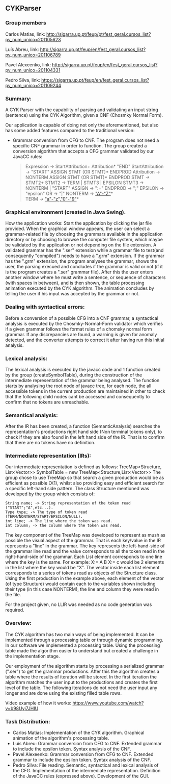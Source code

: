 ## CYKParser

### Group members

Carlos Matias, link: http://sigarra.up.pt/feup/pt/fest_geral.cursos_list?pv_num_unico=201105623

Luís Abreu, link: http://sigarra.up.pt/feup/en/fest_geral.cursos_list?pv_num_unico=201106789

Pavel Alexeenko, link: http://sigarra.up.pt/feup/en/fest_geral.cursos_list?pv_num_unico=201104331

Pedro Silva, link: https://sigarra.up.pt/feup/en/fest_geral.cursos_list?pv_num_unico=201109244


### Summary:

A CYK Parser with the capability of parsing and validating an input string (sentence) using the CYK Algorithm, given a CNF (Chosmky Normal Form).

Our application is capable of doing not only the aforementioned, but also has some added features compared to the traditional version:

- Grammar conversion from CFG to CNF. The program does not need a specific CNF grammar in order to function. The group created a conversion algorithm that accepts a CFG grammar validated by our JavaCC rules:
	> Expression -> StartAttribution+ Attribution* "END"
	> StartAttribution -> "START" ASSIGN STMT (OR STMT)* ENDPROD
	> Attribution -> NONTERM ASSIGN STMT (OR STMT)* ENDPROD
	> STMT -> STMT2+
	> STMT2 -> TERM | STMT3 | EPSILON
	> STMT3 -> NONTERM | "START"
	> ASSIGN -> ":="
	> ENDPROD -> ";"
	> EPSILON -> "epsilon"
	> OR -> "|"
	> NONTERM ->  ["A"-"Z"](["a"-"z","A"-"Z","0"-"9"])*	 
	> TERM ->  ["a"-"z","0"-"9"](["a"-"z","A"-"Z","0"-"9"])*	

###  Graphical environment (created in Java Swing). 

How the application works:
Start the application by clicking the jar file provided. 
When the graphical window appears, the user can select a grammar-related file by choosing the grammars available in the application directory or by choosing to browse the computer file system, 
which maybe be validated by the application or not depending on the file extension. 
A validated grammar has the ".ser" extension while a grammar file to test(and consequently "compiled") needs to have a ".grm" extension. 
If the grammar has the ".grm" extension, the program analyses the grammar, shows the user, the parsing execued and concludes if the grammar is valid or not 
(if it is the program creates a ".ser" grammar file). After this the user enters another window where he must write a sentence, or sequence of characters (with spaces in between), and is then shown, the table processing animation executed by the CYK algorithm. 
The animation concludes by telling the user if his input was accepted by the grammar or not.

### Dealing with syntactical errors:
Before a conversion of a possible CFG into a CNF grammar, a syntactical analysis is executed by the Chosmky-Normal-Form validator which verifies if a given grammar follows the 
format rules of a chomsky normal form grammar. If any discrepancies are found, a warning is given for anomaly detected, and the converter attempts to correct it after having run this 
initial analysis. 

### Lexical analysis:
The lexical analysis is executed by the javacc code and 1 function created by the group (createSymbolTable), during the construction of the intermediate representation of the grammar
being analysed. The function starts by analysing the root node of javacc tree, for each node, the all accessible tokens in the current production are maintained in other to check that 
the following child nodes cant be accessed and consequently to confirm that no tokens are unreachable. 

### Semantical analysis:
After the IR has been created, a function (SemanticAnalysis)  searches the representation's productions right hand side (Non terminal tokens only), to check if they are also found in the
left hand side of the IR. That is to confirm that there are no tokens have no definition.

### Intermediate representation (IRs): 
Our intermediate representation is defined as follows: TreeMap<Structure, List<Vector<Structure>>> SymbolTable = new TreeMap<Structure,List<Vector<Structure>>>
The group chose to use TreeMap so that search a given production would be as efficient as possible O(1), whilst also providing easy and efficient search for a specific left-hand side
pattern. The class Structure mentioned was developed by the group which consists of:

	String name; -> String representation of the token read ("START";"A",etc...).
	Type type; -> The type of token read (TERM/NONTERM/START/EPSILON/NULL).
	int line; -> The line where the token was read.
	int column; -> the column where the token was read.

The key component of the TreeMap was developed to represent as mush as possible the visual aspect of the grammar. That is each key/value in the IR represents a "line" in the grammar.
The key represents the left-hand-side of the grammar line read and the value corresponds to all the token read in the right-hand-side of the grammar.
Each List element corresponds to one line where the key is the same. For example:
X:= A B 
X:= c
would be 2 elements in the list where the key would be "X".
The vector inside each list element corresponds to a series of tokens read as objects of the Structure class. Using the first production in the example above, each element of the vector
(of type Structure) would contain each to the variables shown including their type (in this case NONTERM), the line and column they were read in the file.

For the project given, no LLIR was needed as no code generation was required.

### Overview:

The CYK algorithm has two main ways of being implemented. It can be implemented through a processing table or through dynamic programming. In our software we implemented a processing table. Using the processing table made the algorithm easier to understand but created a challenge in the implementation stage. 

Our employment of the algorithm starts by processing a serialized grammar (".ser") to get the grammar productions. After this the algorithm creates a table where the results of iteration will be stored. In the first iteration the algorithm matches the user input to the productions and creates the first level of the table. The following iterations do not need the user input any longer and are done using the existing filled table rows. 

Video example of how it works: https://www.youtube.com/watch?v=b98Uyj7JHIU

### Task Distribution:

 - Carlos Matias: Implementation of the CYK algorithm. Graphical animation of the algorithm's processing table.
 - Luís Abreu: Grammar conversion from CFG to CNF. Extended grammar to include the epsilon token. Syntax analysis of the CNF.
 - Pavel Alexeenko: Grammar conversion from CFG to CNF. Extended grammar to include the epsilon token. Syntax analysis of the CNF.
 - Pedro Silva: File reading. Semantic, syntactical and lexical analysis of the CFG. Implementation of the intermediate representation. Definition of the JavaCC rules (expressed above). Development of the GUI. 
